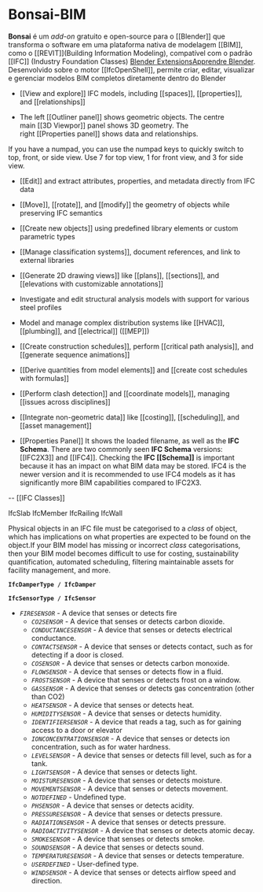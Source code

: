 # Bonsai-BIM

**Bonsai** é um _add-on_ gratuito e open-source para o [[Blender]] que transforma o software em uma plataforma nativa de modelagem [[BIM]], como o [[REVIT]](Building Information Modeling), compatível com o padrão [[IFC]] (Industry Foundation Classes) [Blender Extensions](https://extensions.blender.org/add-ons/bonsai/?utm_source=chatgpt.com)[Apprendre Blender](https://apprendre-blender.com/bonsai-pour-blender-la-puissance-du-bim-open-source/?utm_source=chatgpt.com). Desenvolvido sobre o motor [[IfcOpenShell]], permite criar, editar, visualizar e gerenciar modelos BIM completos diretamente dentro do Blender


- [[View and explore]] IFC models, including [[spaces]], [[properties]], and [[relationships]]

- The left [[Outliner panel]] shows geometric objects. The centre main [[3D Viewpor]] panel shows 3D geometry. The right [[Properties panel]] shows data and relationships.

If you have a numpad, you can use the numpad keys to quickly switch to top, front, or side view. Use 7 for top view, 1 for front view, and 3 for side view.


    
- [[Edit]] and extract attributes, properties, and metadata directly from IFC data
    
- [[Move]], [[rotate]], and [[modify]] the geometry of objects while preserving IFC semantics
    
- [[Create new objects]] using predefined library elements or custom parametric types
    
- [[Manage classification systems]], document references, and link to external libraries
    
- [[Generate 2D drawing views]] like [[plans]], [[sections]], and [[elevations with customizable annotations]]
    
- Investigate and edit structural analysis models with support for various steel profiles
    
- Model and manage complex distribution systems like [[HVAC]], [[plumbing]], and [[electrical]] ([[MEP]])
    
- [[Create construction schedules]], perform [[critical path analysis]], and [[generate sequence animations]]
    
- [[Derive quantities from model elements]] and [[create cost schedules with formulas]]
    
- [[Perform clash detection]] and [[coordinate models]], managing [[issues across disciplines]]
    
- [[Integrate non-geometric data]] like [[costing]], [[scheduling]], and [[asset management]]

- [[Properties Panel]]
It shows the loaded filename, as well as the **IFC Schema**. There are two commonly seen **IFC Schema** versions: [[IFC2X3]] and [[IFC4]]. Checking the **IFC [[Schema]]** is important because it has an impact on what BIM data may be stored. IFC4 is the newer version and it is recommended to use IFC4 models as it has significantly more BIM capabilities compared to IFC2X3.

-- [[IFC Classes]]

IfcSlab
IfcMember
IfcRailing
IfcWall


Physical objects in an IFC file must be categorised to a _class_ of object, which has implications on what properties are expected to be found on the object.If your BIM model has missing or incorrect _class_ categorisations, then your BIM model becomes difficult to use for costing, sustainability quantification, automated scheduling, filtering maintainable assets for facility management, and more.

**`IfcDamperType / IfcDamper`**

**`IfcSensorType / IfcSensor`**

- _`FIRESENSOR`_ - A device that senses or detects fire
    - _`CO2SENSOR`_ - A device that senses or detects carbon dioxide.
    - _`CONDUCTANCESENSOR`_ - A device that senses or detects electrical conductance.
    - _`CONTACTSENSOR`_ - A device that senses or detects contact, such as for detecting if a door is closed.
    - _`COSENSOR`_ - A device that senses or detects carbon monoxide.
    - _`FLOWSENSOR`_ - A device that senses or detects flow in a fluid.
    - _`FROSTSENSOR`_ - A device that senses or detects frost on a window.
    - _`GASSENSOR`_ - A device that senses or detects gas concentration (other than CO2)
    - _`HEATSENSOR`_ - A device that senses or detects heat.
    - _`HUMIDITYSENSOR`_ - A device that senses or detects humidity.
    - _`IDENTIFIERSENSOR`_ - A device that reads a tag, such as for gaining access to a door or elevator
    - _`IONCONCENTRATIONSENSOR`_ - A device that senses or detects ion concentration, such as for water hardness.
    - _`LEVELSENSOR`_ - A device that senses or detects fill level, such as for a tank.
    - _`LIGHTSENSOR`_ - A device that senses or detects light.
    - _`MOISTURESENSOR`_ - A device that senses or detects moisture.
    - _`MOVEMENTSENSOR`_ - A device that senses or detects movement.
    - _`NOTDEFINED`_ - Undefined type.
    - _`PHSENSOR`_ - A device that senses or detects acidity.
    - _`PRESSURESENSOR`_ - A device that senses or detects pressure.
    - _`RADIATIONSENSOR`_ - A device that senses or detects pressure.
    - _`RADIOACTIVITYSENSOR`_ - A device that senses or detects atomic decay.
    - _`SMOKESENSOR`_ - A device that senses or detects smoke.
    - _`SOUNDSENSOR`_ - A device that senses or detects sound.
    - _`TEMPERATURESENSOR`_ - A device that senses or detects temperature.
    - _`USERDEFINED`_ - User-defined type.
    - _`WINDSENSOR`_ - A device that senses or detects airflow speed and direction.

